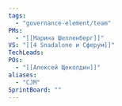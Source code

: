 ```yaml
---
tags:
  - "governance-element/team"
PMs:
  - "[[Марина Шелленберг]]"
VS: "[[4 Snadalone и Сферум]]"
TechLeads:
POs:
  - "[[Алексей Щеколдин]]"
aliases:
  - "CJM"
SprintBoard: ""
---
```

